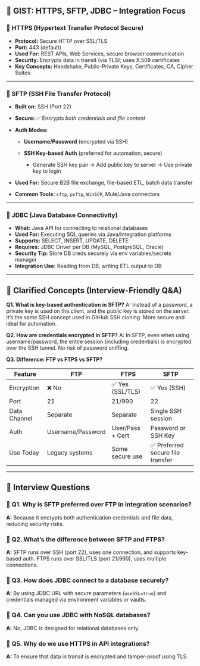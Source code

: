 ## 🔗 **GIST: HTTPS, SFTP, JDBC – Integration Focus**

### 🔐 HTTPS (Hypertext Transfer Protocol Secure)

* **Protocol:** Secure HTTP over SSL/TLS
* **Port:** 443 (default)
* **Used For:** REST APIs, Web Services, secure browser communication
* **Security:** Encrypts data in transit (via TLS); uses X.509 certificates
* **Key Concepts:** Handshake, Public-Private Keys, Certificates, CA, Cipher Suites

---

### 📂 SFTP (SSH File Transfer Protocol)

* **Built on:** SSH (Port 22)
* **Secure:** ✅ Encrypts *both credentials and file content*
* **Auth Modes:**

  * **Username/Password** (encrypted via SSH)
  * **SSH Key-based Auth** (preferred for automation, secure)

    * Generate SSH key pair → Add public key to server → Use private key to login
* **Used For:** Secure B2B file exchange, file-based ETL, batch data transfer
* **Common Tools:** `sftp`, `psftp`, `WinSCP`, Mule/Java connectors

---

### 🔌 JDBC (Java Database Connectivity)

* **What:** Java API for connecting to relational databases
* **Used For:** Executing SQL queries via Java/Integration platforms
* **Supports:** SELECT, INSERT, UPDATE, DELETE
* **Requires:** JDBC Driver per DB (MySQL, PostgreSQL, Oracle)
* **Security Tip:** Store DB creds securely via env variables/secrets manager
* **Integration Use:** Reading from DB, writing ETL output to DB

---

## 🤔 Clarified Concepts (Interview-Friendly Q\&A)

**Q1. What is key-based authentication in SFTP?**
A: Instead of a password, a private key is used on the client, and the public key is stored on the server. It’s the same SSH concept used in GitHub SSH cloning. More secure and ideal for automation.

**Q2. How are credentials encrypted in SFTP?**
A: In SFTP, even when using username/password, the entire session (including credentials) is encrypted over the SSH tunnel. No risk of password sniffing.

**Q3. Difference: FTP vs FTPS vs SFTP?**

| Feature      | FTP               | FTPS             | SFTP                             |
| ------------ | ----------------- | ---------------- | -------------------------------- |
| Encryption   | ❌ No              | ✅ Yes (SSL/TLS)  | ✅ Yes (SSH)                      |
| Port         | 21                | 21/990           | 22                               |
| Data Channel | Separate          | Separate         | Single SSH session               |
| Auth         | Username/Password | User/Pass + Cert | Password or SSH Key              |
| Use Today    | Legacy systems    | Some secure use  | ✅ Preferred secure file transfer |

---

## 💼 Interview Questions

### 🔹 Q1. Why is SFTP preferred over FTP in integration scenarios?

**A:** Because it encrypts both authentication credentials and file data, reducing security risks.

### 🔹 Q2. What’s the difference between SFTP and FTPS?

**A:** SFTP runs over SSH (port 22), uses one connection, and supports key-based auth. FTPS runs over SSL/TLS (port 21/990), uses multiple connections.

### 🔹 Q3. How does JDBC connect to a database securely?

**A:** By using JDBC URL with secure parameters (`useSSL=true`) and credentials managed via environment variables or vaults.

### 🔹 Q4. Can you use JDBC with NoSQL databases?

**A:** No, JDBC is designed for relational databases only.

### 🔹 Q5. Why do we use HTTPS in API integrations?

**A:** To ensure that data in transit is encrypted and tamper-proof using TLS.
